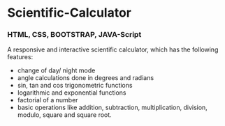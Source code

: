 # Scientific-Calculator
### HTML, CSS, BOOTSTRAP, JAVA-Script
A responsive and interactive scientific calculator, which has the following features: 
- change of day/ night mode 
- angle calculations done in degrees and radians
- sin, tan and cos trigonometric functions
- logarithmic and exponential functions
- factorial of a number
- basic operations like addition, subtraction, multiplication, division, modulo, square and square root.
